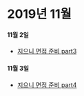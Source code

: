 # 2019년 11월

#### 11월 2일
- [지으니 면접 준비 part3](./02/20191102_je.md)

#### 11월 3일
- [지으니 면접 준비 part4](./03/20191103_je.md)
